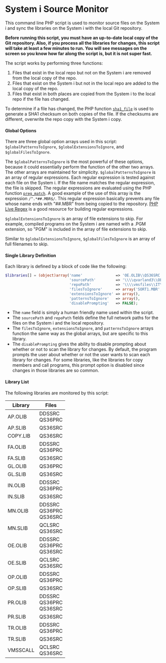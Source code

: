 # System i Source Monitor

This command line PHP script is used to monitor source files on the System i and sync the libraries on the System i with the local Git repository.

**Before running this script, you must have an up-to-date local copy of the Git repository. Also, if you process all the libraries for changes, this script will take at least a few minutes to run. You will see messages on the screen so you know how far along the script is, but it is not super fast.**

The script works by performing three functions:

1. Files that exist in the local repo but not on the System i are removed from the local copy of the repo.
2. Files that exist on the System i but not in the local repo are added to the local copy of the repo.
3. Files that exist in both places are copied from the System i to the local repo if the file has changed.

To determine if a file has changed, the PHP function [`sha1_file`](http://php.net/sha1_file) is used to generate a SHA1 checksum on both copies of the file. If the checksums are different, overwrite the repo copy with the System i copy.

#### Global Options

There are three global option arrays used in this script: `$globalPatternsToIgnore`, `$globalExtensionsToIgnore`, and `$globalFilesToIgnore`.

The `$globalPatternsToIgnore` is the most powerful of these options, because it could essentially perform the function of the other two arrays. The other arrays are maintained for simplicity. `$globalPatternsToIgnore` is an array of regular expressions. Each regular expression is tested against each file on the System i. If the file name matches the regular expression, the file is skipped. The regular expressions are evaluated using the PHP function [`preg_match`](http://php.net/manual/en/function.preg-match.php). A good example of the use of this array is the expression `/^.*##.MBR$/`. This regular expression basically prevents any file whose name ends with "##.MBR" from being copied to the repository. [PHP Live Regex](http://www.phpliveregex.com/) is a good resource for building regular expressions.

`$globalExtensionsToIgnore` is an array of file extensions to skip. For example, compiled programs on the System i are named with a .PGM extension, so "PGM" is included in the array of file extensions to skip.

Similar to `$globalExtensionsToIgnore`, `$globalFilesToIgnore` is an array of full filenames to skip.

#### Single Library Definition

Each library is defined by a block of code like the following:

```php
$libraries[] = (object)array('name'               => 'OE.OLIB\\QS36SRC',
                             'sourcePath'         => '\\\\qvarland3\\OEOLIB\\QS36SRC.FILE\\',
                             'repoPath'           => '\\\\vmsfiles\\IT\\GitHub\\VCMS\\OE.OLIB\\QS36SRC\\',
                             'filesToIgnore'      => array('SORT1.MBR', 'SORT2.MBR', 'VARRESP.MBR'),
                             'extensionsToIgnore' => array(),
                             'patternsToIgnore'   => array(),
                             'disablePrompting'   => FALSE);
```

- The `name` field is simply a human friendly name used within the script.
- The `sourcePath` and `repoPath` fields define the full network paths for the files on the System i and the local repository.
- The `filesToIgnore`, `extensionsToIgnore`, and `patternsToIgnore` arrays function the same way as the global arrays, but are specific to this library.
- The `disablePrompting` gives the ability to disable prompting about whether or not to scan the library for changes. By default, the program prompts the user about whether or not the user wants to scan each library for changes. For some libraries, like the libraries for copy members and call programs, this prompt option is disabled since changes in those libraries are so common.

#### Library List

The following libraries are monitored by this script:

Library | Files
------- | -----
AP.OLIB | DDSSRC<br />QS36PRC
AP.SLIB | QS36SRC
COPY.LIB | QS36SRC
FA.OLIB | DDSSRC<br />QS36PRC
FA.SLIB | QS36SRC
GL.OLIB | QS36PRC
GL.SLIB | QS36SRC
IN.OLIB | DDSSRC<br />QS36PRC
IN.SLIB | QS36SRC
MN.OLIB | DDSSRC<br />QS36PRC<br />QS36SRC
MN.SLIB | QCLSRC<br />QS36SRC
OE.OLIB | DDSSRC<br />QS36PRC<br />QS36SRC
OE.SLIB | QCLSRC<br />QS36SRC
OP.OLIB | DDSSRC<br />QS36PRC
OP.SLIB | QS36SRC
PR.OLIB | DDSSRC<br />QS36PRC<br />QS36SRC
PR.SLIB | QS36SRC
TR.OLIB | DDSSRC<br />QS36PRC
TR.SLIB | QS36SRC
VMSSCALL | QCLSRC<br />QS36SRC
